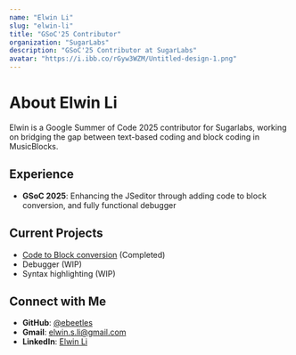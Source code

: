 ```yaml
---
name: "Elwin Li"
slug: "elwin-li"
title: "GSoC'25 Contributor"
organization: "SugarLabs"
description: "GSoC'25 Contributor at SugarLabs"
avatar: "https://i.ibb.co/rGyw3WZM/Untitled-design-1.png"
---
```


<!--markdownlint-disable-->

# About Elwin Li

Elwin is a Google Summer of Code 2025 contributor for Sugarlabs, working on bridging the gap between text-based coding and block coding in MusicBlocks.

## Experience

- **GSoC 2025**: Enhancing the JSeditor through adding code to block conversion, and fully functional debugger

## Current Projects

- [Code to Block conversion](https://github.com/sugarlabs/musicblocks/pull/4707) (Completed)
- Debugger (WIP)
- Syntax highlighting (WIP)

## Connect with Me

- **GitHub**: [@ebeetles](https://github.com/ebeetles)
- **Gmail**: [elwin.s.li@gmail.com](mailto:elwin.s.li@gmail.com)
- **LinkedIn**: [Elwin Li](https://www.linkedin.com/in/elwinsli/)


